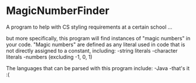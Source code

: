 # MagicNumberFinder
A program to help with CS styling requirements at a certain school ...

but more specifically, this program will find instances of "magic numbers" in your code. "Magic numbers" are defined as any literal used in code that is not directly assigned to a constant, including:
-string literals
-character literals
-numbers (excluding -1, 0, 1)

The languages that can be parsed with this program include:
-Java
-that's it :(
